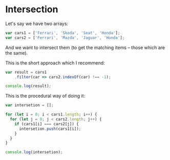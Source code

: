 # Intersection

Let's say we have two arrays:

``` javascript
var cars1 = ['Ferrari', 'Skoda', 'Seat', 'Honda'];
var cars2 = ['Ferrari', 'Mazda', 'Jaguar', 'Honda'];
```

And we want to intersect them (to get the matching items – those which are the same).

This is the short approach which I recommend:

``` javascript
var result = cars1
    .filter(car => cars2.indexOf(car) !== -1);

console.log(result);
```

This is the procedural way of doing it:

``` javascript
var intersetion = [];

for (let i = 0; i < cars1.length; i++) {
  for (let j = 0; j < cars2.length; j++) {
    if (cars1[i] === cars2[j]) {
      intersetion.push(cars1[i]);
    }
  }
}

console.log(intersetion);
```

